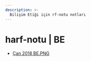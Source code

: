 ```yaml
---
description: >-
  Bilişim Etiği için rf-notu notları
---
```


# harf-notu \| BE

<!--YPackage.YGitbookIntegration-tarafından-otomatik-oluşturulmuştur-->

- [Çan 2018 BE.PNG](%C3%87an%202018%20BE.PNG)

<!--YPackage.YGitbookIntegration-tarafından-otomatik-oluşturulmuştur-->
